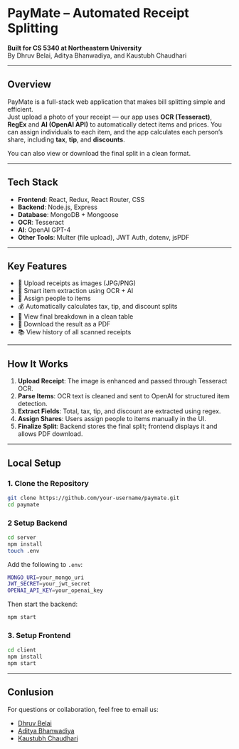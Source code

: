 # PayMate – Automated Receipt Splitting

**Built for CS 5340 at Northeastern University**  
By Dhruv Belai, Aditya Bhanwadiya, and Kaustubh Chaudhari

---

## Overview

PayMate is a full-stack web application that makes bill splitting simple and efficient.  
Just upload a photo of your receipt — our app uses **OCR (Tesseract)**, **RegEx** and **AI (OpenAI API)** to automatically detect items and prices. You can assign individuals to each item, and the app calculates each person’s share, including **tax**, **tip**, and **discounts**.  

You can also view or download the final split in a clean format.

---

## Tech Stack

- **Frontend**: React, Redux, React Router, CSS
- **Backend**: Node.js, Express
- **Database**: MongoDB + Mongoose
- **OCR**: Tesseract
- **AI**: OpenAI GPT-4
- **Other Tools**: Multer (file upload), JWT Auth, dotenv, jsPDF

---

## Key Features

- 📸 Upload receipts as images (JPG/PNG)
- 🤖 Smart item extraction using OCR + AI
- 👥 Assign people to items
- 💰 Automatically calculates tax, tip, and discount splits
- 📄 View final breakdown in a clean table
- 🧾 Download the result as a PDF
- 📚 View history of all scanned receipts

---

## How It Works

1. **Upload Receipt**: The image is enhanced and passed through Tesseract OCR.
2. **Parse Items**: OCR text is cleaned and sent to OpenAI for structured item detection.
3. **Extract Fields**: Total, tax, tip, and discount are extracted using regex.
4. **Assign Shares**: Users assign people to items manually in the UI.
5. **Finalize Split**: Backend stores the final split; frontend displays it and allows PDF download.

---

## Local Setup

### 1. Clone the Repository

```bash
git clone https://github.com/your-username/paymate.git
cd paymate
```
### 2 Setup Backend

```bash
cd server
npm install
touch .env
```
Add the following to `.env`:

```bash
MONGO_URI=your_mongo_uri
JWT_SECRET=your_jwt_secret
OPENAI_API_KEY=your_openai_key
```

Then start the backend:

```bash
npm start
```

### 3. Setup Frontend
```bash
cd client
npm install
npm start
```

---

## Conlusion
For questions or collaboration, feel free to email us:

- [Dhruv Belai](mailto:belai.d@northeastern.edu)  
- [Aditya Bhanwadiya](mailto:bhanwadiya.a@northeastern.edu)  
- [Kaustubh Chaudhari](mailto:chaudhari.kau@northeastern.edu)

